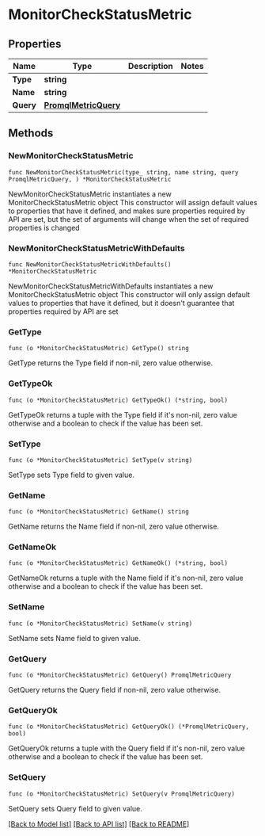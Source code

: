 # MonitorCheckStatusMetric

## Properties

Name | Type | Description | Notes
------------ | ------------- | ------------- | -------------
**Type** | **string** |  | 
**Name** | **string** |  | 
**Query** | [**PromqlMetricQuery**](PromqlMetricQuery.md) |  | 

## Methods

### NewMonitorCheckStatusMetric

`func NewMonitorCheckStatusMetric(type_ string, name string, query PromqlMetricQuery, ) *MonitorCheckStatusMetric`

NewMonitorCheckStatusMetric instantiates a new MonitorCheckStatusMetric object
This constructor will assign default values to properties that have it defined,
and makes sure properties required by API are set, but the set of arguments
will change when the set of required properties is changed

### NewMonitorCheckStatusMetricWithDefaults

`func NewMonitorCheckStatusMetricWithDefaults() *MonitorCheckStatusMetric`

NewMonitorCheckStatusMetricWithDefaults instantiates a new MonitorCheckStatusMetric object
This constructor will only assign default values to properties that have it defined,
but it doesn't guarantee that properties required by API are set

### GetType

`func (o *MonitorCheckStatusMetric) GetType() string`

GetType returns the Type field if non-nil, zero value otherwise.

### GetTypeOk

`func (o *MonitorCheckStatusMetric) GetTypeOk() (*string, bool)`

GetTypeOk returns a tuple with the Type field if it's non-nil, zero value otherwise
and a boolean to check if the value has been set.

### SetType

`func (o *MonitorCheckStatusMetric) SetType(v string)`

SetType sets Type field to given value.


### GetName

`func (o *MonitorCheckStatusMetric) GetName() string`

GetName returns the Name field if non-nil, zero value otherwise.

### GetNameOk

`func (o *MonitorCheckStatusMetric) GetNameOk() (*string, bool)`

GetNameOk returns a tuple with the Name field if it's non-nil, zero value otherwise
and a boolean to check if the value has been set.

### SetName

`func (o *MonitorCheckStatusMetric) SetName(v string)`

SetName sets Name field to given value.


### GetQuery

`func (o *MonitorCheckStatusMetric) GetQuery() PromqlMetricQuery`

GetQuery returns the Query field if non-nil, zero value otherwise.

### GetQueryOk

`func (o *MonitorCheckStatusMetric) GetQueryOk() (*PromqlMetricQuery, bool)`

GetQueryOk returns a tuple with the Query field if it's non-nil, zero value otherwise
and a boolean to check if the value has been set.

### SetQuery

`func (o *MonitorCheckStatusMetric) SetQuery(v PromqlMetricQuery)`

SetQuery sets Query field to given value.



[[Back to Model list]](../README.md#documentation-for-models) [[Back to API list]](../README.md#documentation-for-api-endpoints) [[Back to README]](../README.md)


